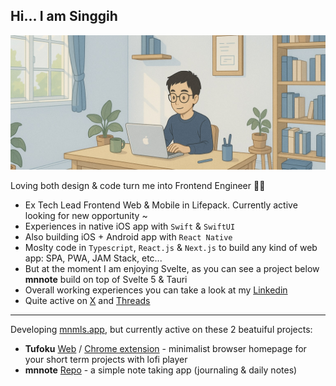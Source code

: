## Hi... I am Singgih 
![alt text](https://github.com/brosing/brosing/blob/main/banner.jpeg?raw=true)

Loving both design & code turn me into Frontend Engineer  👨‍💻
- Ex Tech Lead Frontend Web & Mobile in Lifepack. Currently active looking for new opportunity ~
- Experiences in native iOS app with `Swift` & `SwiftUI`
- Also building iOS + Android app with `React Native`
- Moslty code in `Typescript`, `React.js` & `Next.js` to build any kind of web app: SPA, PWA, JAM Stack, etc...
- But at the moment I am enjoying Svelte, as you can see a project below **mnnote** build on top of Svelte 5 & Tauri
- Overall working experiences you can take a look at my [Linkedin](https://linkedin.com/in/singgih-nn)
- Quite active on [X](https://x.com/singgih_nn) and [Threads](https://threads.com/@singgih_nn)

-----------------------------------------------------------------------------------------------------------------------------------------------------------------------------------------

Developing [mnmls.app](https://mnmls.app), but currently active on these 2 beatuiful projects:
 - **Tufoku** [Web](tufoku.mnmls.app) / [Chrome extension](https://chromewebstore.google.com/detail/tufoku/odfdbefdkffmkegolloiifcifclofeim) - minimalist browser homepage for your short term projects with lofi player
 - **mnnote** [Repo](https://github.com/brosing/mnote) - a simple note taking app (journaling & daily notes)
